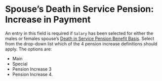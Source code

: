 # Spouse’s Death in Service Pension: Increase in Payment

An entry in this field is required if `Salary` has been selected for
either the males or females spouse’s [Death in Service Pension Benefit
Basis](actives_basis+wobas.md). Select from the drop-down list which of
the 4 pension increase definitions should apply. The options are:

-   Main
-   Special
-   Pension Increase 3
-   Pension Increase 4.
